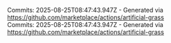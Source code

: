 Commits: 2025-08-25T08:47:43.947Z - Generated via https://github.com/marketplace/actions/artificial-grass
<br>
Commits: 2025-08-25T08:47:43.947Z - Generated via https://github.com/marketplace/actions/artificial-grass
<br>
